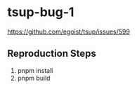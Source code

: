 # tsup-bug-1

https://github.com/egoist/tsup/issues/599

## Reproduction Steps
1. pnpm install
2. pnpm build
